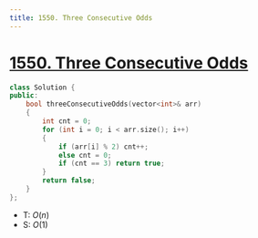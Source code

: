 ```yaml
---
title: 1550. Three Consecutive Odds
---
```


# [1550\. Three Consecutive Odds](https://leetcode.com/problems/three-consecutive-odds/)


```cpp
class Solution {
public:
    bool threeConsecutiveOdds(vector<int>& arr)
    {
        int cnt = 0;
        for (int i = 0; i < arr.size(); i++)
        {
            if (arr[i] % 2) cnt++;
            else cnt = 0;
            if (cnt == 3) return true;
        }
        return false;
    }
};
```
- T: $O(n)$
- S: $O(1)$

